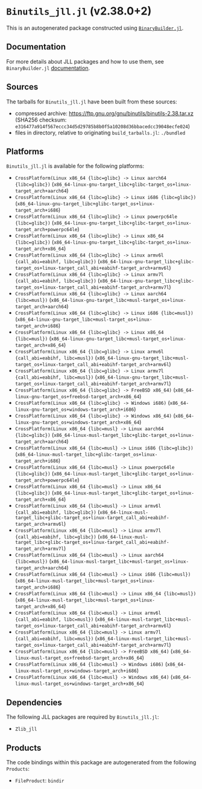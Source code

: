 # `Binutils_jll.jl` (v2.38.0+2)

This is an autogenerated package constructed using [`BinaryBuilder.jl`](https://github.com/JuliaPackaging/BinaryBuilder.jl).

## Documentation

For more details about JLL packages and how to use them, see `BinaryBuilder.jl` [documentation](https://docs.binarybuilder.org/stable/jll/).

## Sources

The tarballs for `Binutils_jll.jl` have been built from these sources:

* compressed archive: https://ftp.gnu.org/gnu/binutils/binutils-2.38.tar.xz (SHA256 checksum: `e316477a914f567eccc34d5d29785b8b0f5a10208d36bbacedcc39048ecfe024`)
* files in directory, relative to originating `build_tarballs.jl`: `./bundled`

## Platforms

`Binutils_jll.jl` is available for the following platforms:

* `CrossPlatform(Linux x86_64 {libc=glibc} -> Linux aarch64 {libc=glibc})` (`x86_64-linux-gnu-target_libc+glibc-target_os+linux-target_arch+aarch64`)
* `CrossPlatform(Linux x86_64 {libc=glibc} -> Linux i686 {libc=glibc})` (`x86_64-linux-gnu-target_libc+glibc-target_os+linux-target_arch+i686`)
* `CrossPlatform(Linux x86_64 {libc=glibc} -> Linux powerpc64le {libc=glibc})` (`x86_64-linux-gnu-target_libc+glibc-target_os+linux-target_arch+powerpc64le`)
* `CrossPlatform(Linux x86_64 {libc=glibc} -> Linux x86_64 {libc=glibc})` (`x86_64-linux-gnu-target_libc+glibc-target_os+linux-target_arch+x86_64`)
* `CrossPlatform(Linux x86_64 {libc=glibc} -> Linux armv6l {call_abi=eabihf, libc=glibc})` (`x86_64-linux-gnu-target_libc+glibc-target_os+linux-target_call_abi+eabihf-target_arch+armv6l`)
* `CrossPlatform(Linux x86_64 {libc=glibc} -> Linux armv7l {call_abi=eabihf, libc=glibc})` (`x86_64-linux-gnu-target_libc+glibc-target_os+linux-target_call_abi+eabihf-target_arch+armv7l`)
* `CrossPlatform(Linux x86_64 {libc=glibc} -> Linux aarch64 {libc=musl})` (`x86_64-linux-gnu-target_libc+musl-target_os+linux-target_arch+aarch64`)
* `CrossPlatform(Linux x86_64 {libc=glibc} -> Linux i686 {libc=musl})` (`x86_64-linux-gnu-target_libc+musl-target_os+linux-target_arch+i686`)
* `CrossPlatform(Linux x86_64 {libc=glibc} -> Linux x86_64 {libc=musl})` (`x86_64-linux-gnu-target_libc+musl-target_os+linux-target_arch+x86_64`)
* `CrossPlatform(Linux x86_64 {libc=glibc} -> Linux armv6l {call_abi=eabihf, libc=musl})` (`x86_64-linux-gnu-target_libc+musl-target_os+linux-target_call_abi+eabihf-target_arch+armv6l`)
* `CrossPlatform(Linux x86_64 {libc=glibc} -> Linux armv7l {call_abi=eabihf, libc=musl})` (`x86_64-linux-gnu-target_libc+musl-target_os+linux-target_call_abi+eabihf-target_arch+armv7l`)
* `CrossPlatform(Linux x86_64 {libc=glibc} -> FreeBSD x86_64)` (`x86_64-linux-gnu-target_os+freebsd-target_arch+x86_64`)
* `CrossPlatform(Linux x86_64 {libc=glibc} -> Windows i686)` (`x86_64-linux-gnu-target_os+windows-target_arch+i686`)
* `CrossPlatform(Linux x86_64 {libc=glibc} -> Windows x86_64)` (`x86_64-linux-gnu-target_os+windows-target_arch+x86_64`)
* `CrossPlatform(Linux x86_64 {libc=musl} -> Linux aarch64 {libc=glibc})` (`x86_64-linux-musl-target_libc+glibc-target_os+linux-target_arch+aarch64`)
* `CrossPlatform(Linux x86_64 {libc=musl} -> Linux i686 {libc=glibc})` (`x86_64-linux-musl-target_libc+glibc-target_os+linux-target_arch+i686`)
* `CrossPlatform(Linux x86_64 {libc=musl} -> Linux powerpc64le {libc=glibc})` (`x86_64-linux-musl-target_libc+glibc-target_os+linux-target_arch+powerpc64le`)
* `CrossPlatform(Linux x86_64 {libc=musl} -> Linux x86_64 {libc=glibc})` (`x86_64-linux-musl-target_libc+glibc-target_os+linux-target_arch+x86_64`)
* `CrossPlatform(Linux x86_64 {libc=musl} -> Linux armv6l {call_abi=eabihf, libc=glibc})` (`x86_64-linux-musl-target_libc+glibc-target_os+linux-target_call_abi+eabihf-target_arch+armv6l`)
* `CrossPlatform(Linux x86_64 {libc=musl} -> Linux armv7l {call_abi=eabihf, libc=glibc})` (`x86_64-linux-musl-target_libc+glibc-target_os+linux-target_call_abi+eabihf-target_arch+armv7l`)
* `CrossPlatform(Linux x86_64 {libc=musl} -> Linux aarch64 {libc=musl})` (`x86_64-linux-musl-target_libc+musl-target_os+linux-target_arch+aarch64`)
* `CrossPlatform(Linux x86_64 {libc=musl} -> Linux i686 {libc=musl})` (`x86_64-linux-musl-target_libc+musl-target_os+linux-target_arch+i686`)
* `CrossPlatform(Linux x86_64 {libc=musl} -> Linux x86_64 {libc=musl})` (`x86_64-linux-musl-target_libc+musl-target_os+linux-target_arch+x86_64`)
* `CrossPlatform(Linux x86_64 {libc=musl} -> Linux armv6l {call_abi=eabihf, libc=musl})` (`x86_64-linux-musl-target_libc+musl-target_os+linux-target_call_abi+eabihf-target_arch+armv6l`)
* `CrossPlatform(Linux x86_64 {libc=musl} -> Linux armv7l {call_abi=eabihf, libc=musl})` (`x86_64-linux-musl-target_libc+musl-target_os+linux-target_call_abi+eabihf-target_arch+armv7l`)
* `CrossPlatform(Linux x86_64 {libc=musl} -> FreeBSD x86_64)` (`x86_64-linux-musl-target_os+freebsd-target_arch+x86_64`)
* `CrossPlatform(Linux x86_64 {libc=musl} -> Windows i686)` (`x86_64-linux-musl-target_os+windows-target_arch+i686`)
* `CrossPlatform(Linux x86_64 {libc=musl} -> Windows x86_64)` (`x86_64-linux-musl-target_os+windows-target_arch+x86_64`)

## Dependencies

The following JLL packages are required by `Binutils_jll.jl`:

* `Zlib_jll`

## Products

The code bindings within this package are autogenerated from the following `Products`:

* `FileProduct`: `bindir`
